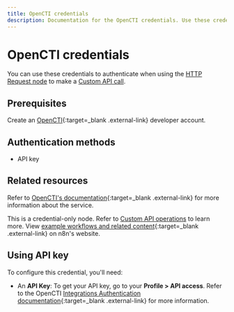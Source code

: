 ```yaml
---
title: OpenCTI credentials
description: Documentation for the OpenCTI credentials. Use these credentials to authenticate OpenCTI in n8n, a workflow automation platform.
---
```


# OpenCTI credentials

You can use these credentials to authenticate when using the [HTTP Request node](/integrations/builtin/core-nodes/n8n-nodes-base.httprequest/) to make a [Custom API call](/integrations/custom-operations/).

## Prerequisites

Create an [OpenCTI](https://filigran.io/solutions/open-cti/){:target=_blank .external-link} developer account.

## Authentication methods

- API key

## Related resources

Refer to [OpenCTI's documentation](https://docs.opencti.io/latest/){:target=_blank .external-link} for more information about the service.

This is a credential-only node. Refer to [Custom API operations](/integrations/custom-operations/) to learn more. View [example workflows and related content](https://n8n.io/integrations/opencti/){:target=_blank .external-link} on n8n's website.

## Using API key

To configure this credential, you'll need:

- An **API Key**: To get your API key, go to your **Profile > API access**. Refer to the OpenCTI [Integrations Authentication documentation](https://docs.opencti.io/latest/deployment/integrations/#authentication){:target=_blank .external-link} for more information.